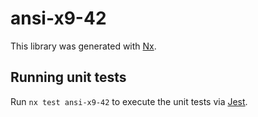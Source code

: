 # ansi-x9-42

This library was generated with [Nx](https://nx.dev).

## Running unit tests

Run `nx test ansi-x9-42` to execute the unit tests via [Jest](https://jestjs.io).
